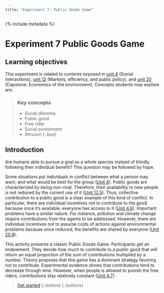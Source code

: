```yaml
---
title: "Experiment 7: Public Goods Game"
---
```


{% include metadata %}

# **Experiment 7** Public Goods Game

## Learning objectives

This experiment is related to contents exposed in [unit 4](https://core-econ.org/the-economy/book/text/04.html) (Social interactions), [unit 12]( https://core-econ.org/the-economy/book/text/12.html) (Markets, efficiency, and public policy), and [unit 20]( https://core-econ.org/the-economy/book/text/20.html) (Capstone: Economics of the environment). Concepts students may explore are:

> ### Key concepts
> 
> - Social dilemma
> - Public good
> - Free rider
> - Social punishment
> - Altruism
{:.box}


## Introduction

Are humans able to pursue a goal as a whole species instead of blindly following their individual benefit? This question may be followed by hope.

Some situations put individuals in conflict between what a person may want, and what would be best for the group ([Unit 4]( https://core-econ.org/the-economy/book/text/04.html#subheadline)). Public goods are characterized by being non-rival. Therefore, their availability to new people is not reduced by the current use of it ([Unit 12.5](https://core-econ.org/the-economy/book/text/12.html#125-public-goods)). Thus, collective contribution to a public good is a clear example of this kind of conflict. In particular, there are individual incentives not to contribute to the good because once it’s available, everyone has access to it ([Unit 4.6](https://core-econ.org/the-economy/book/text/04.html#46-public-goods-free-riding-and-repeated-interaction)). Important problems have a similar nature. For instance, pollution and climate change require contributions from the agents to be addressed. However, there are individual incentives not to assume costs of actions against environmental problems because once reduced, the benefits are shared by everyone ([Unit 20.9]( https://core-econ.org/the-economy/book/text/20.html#209-why-is-addressing-climate-change-so-difficult)).

This activity presents a classic Public Goods Game. Participants get an endowment. They decide how much to contribute to a public good that will return an equal proportion of the sum of contributions multiplied by a number. Theory proposes that this game has a dominant strategy favoring not to contribute. Experimental evidence shows that contributions tend to decrease through time. However, when people is allowed to punish the free riders, contributions stay relatively constant ([Unit 4.7](https://core-econ.org/the-economy/book/text/04.html#47-public-good-contributions-and-peer-punishment)).


> [Get started](07-02.html)
> {:.button}
{:.buttons}
<br/>